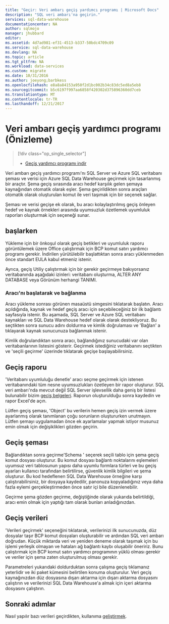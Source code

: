 ```yaml
---
title: "Geçir: Veri ambarı geçiş yardımcı programı | Microsoft Docs"
description: "SQL veri ambarı'na geçirin."
services: sql-data-warehouse
documentationcenter: NA
author: sqlmojo
manager: jhubbard
editor: 
ms.assetid: 4d7ad981-ef31-4513-b337-50bdc4709c09
ms.service: sql-data-warehouse
ms.devlang: NA
ms.topic: article
ms.tgt_pltfrm: NA
ms.workload: data-services
ms.custom: migrate
ms.date: 10/31/2016
ms.author: joeyong;barbkess
ms.openlocfilehash: e8a8a84153a950f2d1bc002b34c83dc5ed8a5eb8
ms.sourcegitcommit: b5c6197f997aa6858f420302d375896360dd7ceb
ms.translationtype: MT
ms.contentlocale: tr-TR
ms.lasthandoff: 12/21/2017
---
```

# <a name="data-warehouse-migration-utility-preview"></a>Veri ambarı geçiş yardımcı programı (Önizleme)
> [!div class="op_single_selector"]
> * [Geçiş yardımcı programı indir][Download Migration Utility]
> 
> 

Veri ambarı geçiş yardımcı programı'nı SQL Server ve Azure SQL veritabanı şeması ve verisi için Azure SQL Data Warehouse geçirmek için tasarlanmış bir araçtır. Şema geçiş sırasında aracı hedef karşılık gelen şemaya kaynağından otomatik olarak eşler. Şema geçirildikten sonra araçları otomatik olarak oluşturulan komut ile veri taşımak için bir seçenek sağlar.

Şeması ve verisi geçişe ek olarak, bu aracı kolaylaştırılmış geçiş önleyen hedef ve kaynak örnekleri arasında uyumsuzluk özetlemek uyumluluk raporları oluşturmak için seçeneği sunar.

## <a name="get-started"></a>başlarken
Yükleme için bir önkoşul olarak geçiş betikleri ve uyumluluk raporu görüntülemek üzere Office çalıştırmak için BCP komut satırı yardımcı programı gerekir. İndirilen yürütülebilir başlattıktan sonra aracı yüklenmeden önce standart EULA kabul etmeniz istenir.

Ayrıca, geçiş Utiliy çalıştırmak için bir gerekir geçirmeye bakıyorsanız veritabanında aşağıdaki izinleri: veritabanı oluşturma, ALTER ANY DATABASE veya Görünüm herhangi TANIMI.

### <a name="launching-the-tool-and-connecting"></a>Aracı'nı başlatarak ve bağlanma
Aracı yükleme sonrası görünen masaüstü simgesini tıklatarak başlatın. Aracı açıldığında, kaynak ve hedef geçiş aracı için seçebileceğiniz bir ilk bağlantı sayfasıyla istenir. Bu aşamada, SQL Server ve Azure SQL veritabanı kaynakları ve SQL Data Warehouse hedef olarak olarak destekliyoruz. Bu seçtikten sonra sunucu adını doldurma ve kimlik doğrulaması ve 'Bağlan' a tıklayarak kaynak sunucunuza bağlanmak istenir.

Kimlik doğrulandıktan sonra aracı, bağlandığınız sunucudaki var olan veritabanlarının listesini gösterir. Geçirmek istediğiniz veritabanını seçtikten ve 'seçili geçirme' üzerinde tıklatarak geçişe başlayabilirsiniz.

## <a name="migration-report"></a>Geçiş raporu
'Veritabanı uyumluluğu denetle' aracı seçme geçirmek için istenen veritabanındaki tüm nesne uyumsuzlukları özetleyen bir rapor oluşturur. SQL veri ambarı'nda mevcut değil SQL Server işlevsellik daha geniş bir listesi bulunabilir bizim [geçiş belgeleri][migration documentation]. Raporun oluşturulduğu sonra kaydedin ve rapor Excel'de açın.

Lütfen geçiş şeması, 'Object' bu verilerin hemen geçiş izin vermek üzere ayarlanmış olarak tanımlanan çoğu sorunların oluştururken unutmayın. Lütfen şemayı uygulamadan önce ek ayarlamalar yapmak istiyor musunuz emin olmak için değişiklikleri gözden geçirin.

## <a name="migrate-schema"></a>Geçiş şeması
Bağlandıktan sonra geçirme'Schema ' seçerek seçili tablo için şema geçiş komut dosyası oluşturur. Bu komut dosyası bağlantı noktalarını eşlemeleri uyumsuz veri tablosunun yapısı daha uyumlu formlara türleri ve bu geçiş ayarları kullanıcı tarafından belirtilirse, güvenlik kimlik bilgileri ve şema oluşturur. Bu kod hedeflenen SQL Data Warehouse örneğine karşı çalıştırabilirsiniz, bir dosyaya kaydedilir, panonuza kopyaladığınız veya daha fazla eylemi gerçekleştirmeden önce satır içi bile düzenlenebilir.  

Geçirme şema gözden geçirme, değiştiğinde olarak yukarıda belirtildiği, aracı emin olmak için yaptığı tam olarak bunları anladığınızdan.  

## <a name="migrate-data"></a>Geçiş verileri
'Verileri geçirmek' seçeneğini tıklatarak, verilerinizi ilk sunucunuzda, düz dosyalar taşır BCP komut dosyaları oluşturabilir ve ardından SQL veri ambarı doğrudan. Küçük miktarda veri ve yeniden deneme olarak taşımak için bu işlemi yerleşik olmayan ve hataları ağ bağlantı kaybı oluşabilir öneririz. Bunu çalıştırmak için BCP komut satırı yardımcı programının yüklü olması gerekir ve veriler için şema zaten oluşturulmuş olması gerekir.

Parametreleri yukarıdaki doldurduktan sonra çalışma geçiş tıklamanız yeterlidir ve iki paket kümesini belirtilen konuma oluşturulur. Veri geçiş kaynağınızdan düz dosyasına dışarı aktarma için dışarı aktarma dosyasını çalıştırın ve verilerinizi SQL Data Warehouse'a almak için içeri aktarma dosyasını çalıştırın.

## <a name="next-steps"></a>Sonraki adımlar
Nasıl yapılır bazı verileri geçirdikten, kullanıma [geliştirmek][develop].

<!--Image references-->

<!--Article references-->
[migration documentation]: sql-data-warehouse-overview-migrate.md
[develop]: sql-data-warehouse-overview-develop.md

<!--Other Web references--> 
[Download Migration Utility]: https://www.microsoft.com/en-us/download/details.aspx?id=49100
